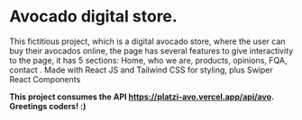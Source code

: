 # Avocado digital store.
This fictitious project, which is a digital avocado store, where the user can buy their avocados online, the page has several features to give interactivity to the page, it has 5 sections: Home, who we are, products, opinions, FQA, contact .
Made with React JS and Tailwind CSS for styling, plus Swiper React Components

**This project consumes the API https://platzi-avo.vercel.app/api/avo. Greetings coders! :)**